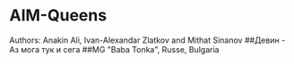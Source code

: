 # AIM-Queens
Authors: Anakin Ali, Ivan-Alexandar Zlatkov and Mithat Sinanov
##Девин - Аз мога тук и сега
##MG "Baba Tonka", Russe, Bulgaria
